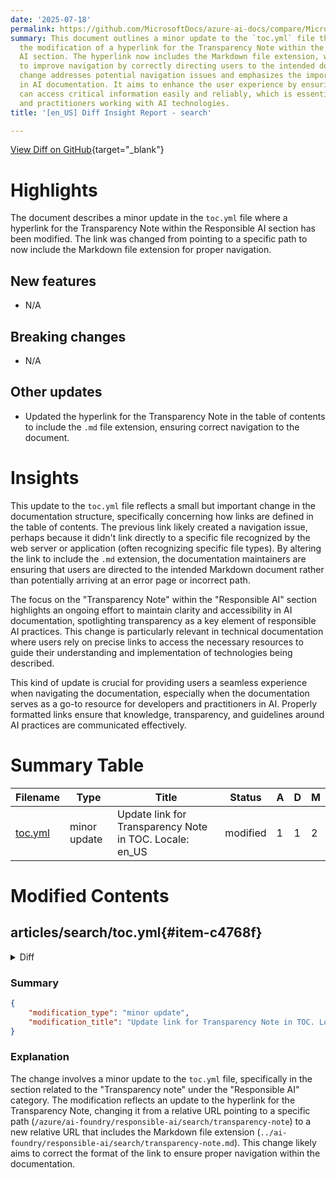```yaml
---
date: '2025-07-18'
permalink: https://github.com/MicrosoftDocs/azure-ai-docs/compare/MicrosoftDocs:db33d34...MicrosoftDocs:d29c020
summary: This document outlines a minor update to the `toc.yml` file that involves
  the modification of a hyperlink for the Transparency Note within the Responsible
  AI section. The hyperlink now includes the Markdown file extension, which is expected
  to improve navigation by correctly directing users to the intended document. This
  change addresses potential navigation issues and emphasizes the importance of transparency
  in AI documentation. It aims to enhance the user experience by ensuring that users
  can access critical information easily and reliably, which is essential for developers
  and practitioners working with AI technologies.
title: '[en_US] Diff Insight Report - search'

---
```


[View Diff on GitHub](https://github.com/MicrosoftDocs/azure-ai-docs/compare/MicrosoftDocs:db33d34...MicrosoftDocs:d29c020){target="_blank"}

# Highlights
The document describes a minor update in the `toc.yml` file where a hyperlink for the Transparency Note within the Responsible AI section has been modified. The link was changed from pointing to a specific path to now include the Markdown file extension for proper navigation.

## New features
- N/A

## Breaking changes
- N/A

## Other updates
- Updated the hyperlink for the Transparency Note in the table of contents to include the `.md` file extension, ensuring correct navigation to the document.

# Insights
This update to the `toc.yml` file reflects a small but important change in the documentation structure, specifically concerning how links are defined in the table of contents. The previous link likely created a navigation issue, perhaps because it didn't link directly to a specific file recognized by the web server or application (often recognizing specific file types). By altering the link to include the `.md` extension, the documentation maintainers are ensuring that users are directed to the intended Markdown document rather than potentially arriving at an error page or incorrect path.

The focus on the "Transparency Note" within the "Responsible AI" section highlights an ongoing effort to maintain clarity and accessibility in AI documentation, spotlighting transparency as a key element of responsible AI practices. This change is particularly relevant in technical documentation where users rely on precise links to access the necessary resources to guide their understanding and implementation of technologies being described.

This kind of update is crucial for providing users a seamless experience when navigating the documentation, especially when the documentation serves as a go-to resource for developers and practitioners in AI. Properly formatted links ensure that knowledge, transparency, and guidelines around AI practices are communicated effectively.

# Summary Table
|  Filename  | Type |    Title    | Status | A  | D  | M  |
|------------|------|-------------|--------|----|----|----|
| [toc.yml](#item-c4768f) | minor update | Update link for Transparency Note in TOC. Locale: en_US | modified | 1 | 1 | 2 | 


# Modified Contents
## articles/search/toc.yml{#item-c4768f}

<details>
<summary>Diff</summary>
````diff
@@ -608,7 +608,7 @@ items:
 - name: Responsible AI
   items:
   - name: Transparency note
-    href: /azure/ai-foundry/responsible-ai/search/transparency-note
+    href: ../ai-foundry/responsible-ai/search/transparency-note.md
 - name: References
   items:
   - name: REST API reference
````
</details>

### Summary

```json
{
    "modification_type": "minor update",
    "modification_title": "Update link for Transparency Note in TOC. Locale: en_US"
}
```

### Explanation
The change involves a minor update to the `toc.yml` file, specifically in the section related to the "Transparency note" under the "Responsible AI" category. The modification reflects an update to the hyperlink for the Transparency Note, changing it from a relative URL pointing to a specific path (`/azure/ai-foundry/responsible-ai/search/transparency-note`) to a new relative URL that includes the Markdown file extension (`../ai-foundry/responsible-ai/search/transparency-note.md`). This change likely aims to correct the format of the link to ensure proper navigation within the documentation.


